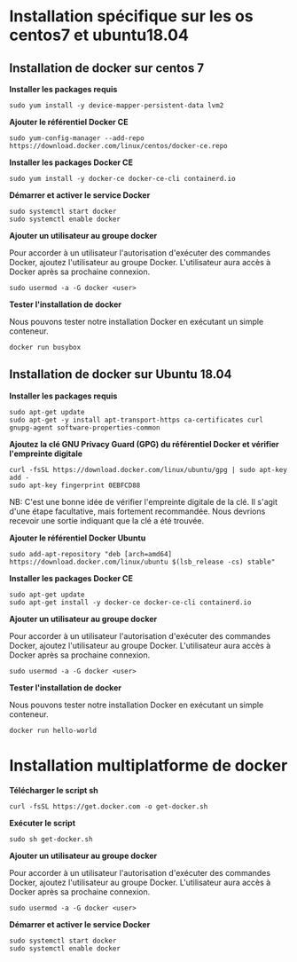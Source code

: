 # Installation spécifique sur les os centos7 et ubuntu18.04
## Installation de docker sur centos 7
**Installer les packages requis**

```
sudo yum install -y device-mapper-persistent-data lvm2
```

**Ajouter le référentiel Docker CE**

```
sudo yum-config-manager --add-repo https://download.docker.com/linux/centos/docker-ce.repo
```

**Installer les packages Docker CE**

```
sudo yum install -y docker-ce docker-ce-cli containerd.io
```

**Démarrer et activer le service Docker**

```
sudo systemctl start docker
sudo systemctl enable docker
```

**Ajouter un utilisateur au groupe docker**

Pour accorder à un utilisateur l'autorisation d'exécuter des commandes Docker, ajoutez l'utilisateur au groupe Docker. L'utilisateur aura accès à Docker après sa prochaine connexion.

```
sudo usermod -a -G docker <user>
```

**Tester l'installation de docker**

Nous pouvons tester notre installation Docker en exécutant un simple conteneur.

```
docker run busybox
```


## Installation de docker sur Ubuntu 18.04
**Installer les packages requis**

```
sudo apt-get update
sudo apt-get -y install apt-transport-https ca-certificates curl gnupg-agent software-properties-common
```

**Ajoutez la clé GNU Privacy Guard (GPG) du référentiel Docker et vérifier l'empreinte digitale**

```
curl -fsSL https://download.docker.com/linux/ubuntu/gpg | sudo apt-key add -
sudo apt-key fingerprint 0EBFCD88
```

NB: C'est une bonne idée de vérifier l'empreinte digitale de la clé. Il s'agit d'une étape facultative, mais fortement recommandée. Nous devrions recevoir une sortie indiquant que la clé a été trouvée.

**Ajouter le référentiel Docker Ubuntu**

```
sudo add-apt-repository "deb [arch=amd64] https://download.docker.com/linux/ubuntu $(lsb_release -cs) stable"
```

**Installer les packages Docker CE**

```
sudo apt-get update
sudo apt-get install -y docker-ce docker-ce-cli containerd.io
```

**Ajouter un utilisateur au groupe docker**

Pour accorder à un utilisateur l'autorisation d'exécuter des commandes Docker, ajoutez l'utilisateur au groupe Docker. L'utilisateur aura accès à Docker après sa prochaine connexion.

```
sudo usermod -a -G docker <user>
```

**Tester l'installation de docker**

Nous pouvons tester notre installation Docker en exécutant un simple conteneur.

```
docker run hello-world
```



# Installation multiplatforme de docker
**Télécharger le script sh**

```
curl -fsSL https://get.docker.com -o get-docker.sh
```

**Exécuter le script**
```
sudo sh get-docker.sh
```

**Ajouter un utilisateur au groupe docker**

Pour accorder à un utilisateur l'autorisation d'exécuter des commandes Docker, ajoutez l'utilisateur au groupe Docker. L'utilisateur aura accès à Docker après sa prochaine connexion.

```
sudo usermod -a -G docker <user>
```

**Démarrer et activer le service Docker**

```
sudo systemctl start docker
sudo systemctl enable docker
```